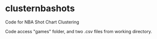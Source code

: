 # clusternbashots
Code for NBA Shot Chart Clustering

Code access "games" folder, and two .csv files from working directory.
